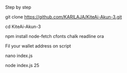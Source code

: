 Step by step

git clone https://github.com/KARILAJA/KiteAi-Akun-3.git

cd KiteAi-Akun-3

npm install node-fetch cfonts chalk readline ora

Fil your wallet address on script

nano index.js

node index.js 25
